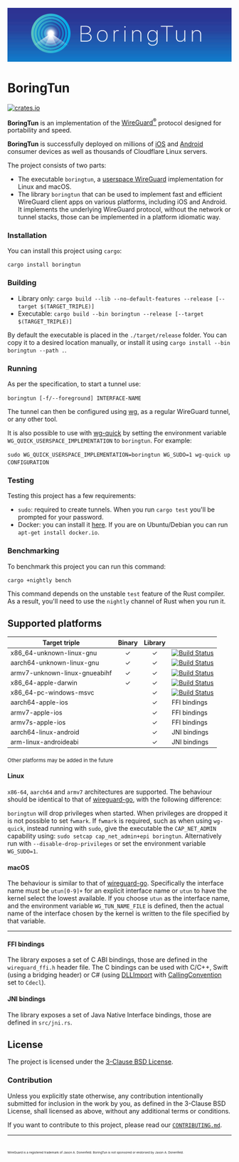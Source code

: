 ![boringtun logo banner](./banner.png)

# BoringTun

[![crates.io](https://img.shields.io/crates/v/boringtun.svg)](https://crates.io/crates/boringtun)

**BoringTun** is an implementation of the [WireGuard<sup>®</sup>](https://www.wireguard.com/) protocol designed for portability and speed.

**BoringTun** is successfully deployed on millions of [iOS](https://apps.apple.com/us/app/1-1-1-1-faster-internet/id1423538627) and [Android](https://play.google.com/store/apps/details?id=com.cloudflare.onedotonedotonedotone&hl=en_US) consumer devices as well as thousands of Cloudflare Linux servers. 

The project consists of two parts:

* The executable `boringtun`, a [userspace WireGuard](https://www.wireguard.com/xplatform/) implementation for Linux and macOS.
* The library `boringtun` that can be used to implement fast and efficient WireGuard client apps on various platforms, including iOS and Android. It implements the underlying WireGuard protocol, without the network or tunnel stacks, those can be implemented in a platform idiomatic way.

### Installation

You can install this project using `cargo`:

```
cargo install boringtun
```

### Building

- Library only: `cargo build --lib --no-default-features --release [--target $(TARGET_TRIPLE)]`
- Executable: `cargo build --bin boringtun --release [--target $(TARGET_TRIPLE)]`

By default the executable is placed in the `./target/release` folder. You can copy it to a desired location manually, or install it using `cargo install --bin boringtun --path .`.

### Running

As per the specification, to start a tunnel use:

`boringtun [-f/--foreground] INTERFACE-NAME`

The tunnel can then be configured using [wg](https://git.zx2c4.com/WireGuard/about/src/tools/man/wg.8), as a regular WireGuard tunnel, or any other tool.

It is also possible to use with [wg-quick](https://git.zx2c4.com/WireGuard/about/src/tools/man/wg-quick.8) by setting the environment variable `WG_QUICK_USERSPACE_IMPLEMENTATION` to `boringtun`. For example:

`sudo WG_QUICK_USERSPACE_IMPLEMENTATION=boringtun WG_SUDO=1 wg-quick up CONFIGURATION`

### Testing

Testing this project has a few requirements:

- `sudo`: required to create tunnels. When you run `cargo test` you'll be prompted for your password.
- Docker: you can install it [here](https://www.docker.com/get-started). If you are on Ubuntu/Debian you can run `apt-get install docker.io`.

### Benchmarking

To benchmark this project you can run this command:

```
cargo +nightly bench
```

This command depends on the unstable `test` feature of the Rust compiler. As a result, you'll need to use the `nightly` channel of Rust when you run it.

## Supported platforms

Target triple                 |Binary|Library|                 |
------------------------------|:----:|:-----:|-----------------|
x86_64-unknown-linux-gnu      |  ✓   |   ✓   |[![Build Status](https://dev.azure.com/cloudflare-ps/wireguard-cf/_apis/build/status/cloudflare.boringtun?branchName=master&jobName=Linux%20armv7)](https://dev.azure.com/cloudflare-ps/wireguard-cf/_build/latest?definitionId=4&branchName=master)
aarch64-unknown-linux-gnu     |  ✓   |   ✓   |[![Build Status](https://dev.azure.com/cloudflare-ps/wireguard-cf/_apis/build/status/cloudflare.boringtun?branchName=master&jobName=Linux%20aarch64)](https://dev.azure.com/cloudflare-ps/wireguard-cf/_build/latest?definitionId=4&branchName=master)
armv7-unknown-linux-gnueabihf |  ✓   |   ✓   |[![Build Status](https://dev.azure.com/cloudflare-ps/wireguard-cf/_apis/build/status/cloudflare.boringtun?branchName=master&jobName=Linux%20armv7)](https://dev.azure.com/cloudflare-ps/wireguard-cf/_build/latest?definitionId=4&branchName=master)
x86_64-apple-darwin           |  ✓   |   ✓   |[![Build Status](https://dev.azure.com/cloudflare-ps/wireguard-cf/_apis/build/status/cloudflare.boringtun?branchName=master&jobName=macOS)](https://dev.azure.com/cloudflare-ps/wireguard-cf/_build/latest?definitionId=4&branchName=master)
x86_64-pc-windows-msvc        |      |   ✓   |[![Build Status](https://dev.azure.com/cloudflare-ps/wireguard-cf/_apis/build/status/cloudflare.boringtun?branchName=master&jobName=Windows)](https://dev.azure.com/cloudflare-ps/wireguard-cf/_build/latest?definitionId=4&branchName=master)
aarch64-apple-ios             |      |   ✓   |FFI bindings
armv7-apple-ios               |      |   ✓   |FFI bindings
armv7s-apple-ios              |      |   ✓   |FFI bindings
aarch64-linux-android         |      |   ✓   |JNI bindings
arm-linux-androideabi         |      |   ✓   |JNI bindings

<sub>Other platforms may be added in the future</sub>

#### Linux

`x86-64`, `aarch64` and `armv7` architectures are supported. The behaviour should be identical to that of [wireguard-go](https://git.zx2c4.com/wireguard-go/about/), with the following difference:

`boringtun` will drop privileges when started. When privileges are dropped it is not possible to set `fwmark`. If `fwmark` is required, such as when using `wg-quick`, instead running with `sudo`, give the executable the `CAP_NET_ADMIN` capability using: `sudo setcap cap_net_admin+epi boringtun`. Alternatively run with `--disable-drop-privileges` or set the environment variable `WG_SUDO=1`.

#### macOS

The behaviour is similar to that of [wireguard-go](https://git.zx2c4.com/wireguard-go/about/). Specifically the interface name must be `utun[0-9]+` for an explicit interface name or `utun` to have the kernel select the lowest available. If you choose `utun` as the interface name, and the environment variable `WG_TUN_NAME_FILE` is defined, then the actual name of the interface chosen by the kernel is written to the file specified by that variable.

---

#### FFI bindings

The library exposes a set of C ABI bindings, those are defined in the `wireguard_ffi.h` header file. The C bindings can be used with C/C++, Swift (using a bridging header) or C# (using [DLLImport](https://docs.microsoft.com/en-us/dotnet/api/system.runtime.interopservices.dllimportattribute?view=netcore-2.2) with [CallingConvention](https://docs.microsoft.com/en-us/dotnet/api/system.runtime.interopservices.dllimportattribute.callingconvention?view=netcore-2.2) set to `Cdecl`).

#### JNI bindings

The library exposes a set of Java Native Interface bindings, those are defined in `src/jni.rs`.

## License

The project is licensed under the [3-Clause BSD License](https://opensource.org/licenses/BSD-3-Clause).

### Contribution

Unless you explicitly state otherwise, any contribution intentionally submitted for inclusion in the work by you, as defined in the 3-Clause BSD License, shall licensed as above, without any additional terms or conditions.

If you want to contribute to this project, please read our [`CONTRIBUTING.md`].

[`CONTRIBUTING.md`]: https://github.com/cloudflare/.github/blob/master/CONTRIBUTING.md

---
<sub><sub><sub><sub>WireGuard is a registered trademark of Jason A. Donenfeld. BoringTun is not sponsored or endorsed by Jason A. Donenfeld.</sub></sub></sub></sub>
